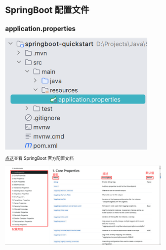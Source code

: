 # SpringBoot 配置文件

## application.properties

![SpringBoot 创建的项目结构](confImg/SpringBootProjectStructure.png)

[点这](https://docs.spring.io/spring-boot/docs/current/reference/html/application-properties.html)查看 SpringBoot 官方配置文档

![SpringBoot 配置文件官方文档.png](confImg/CommonApplicationProperties.png)

